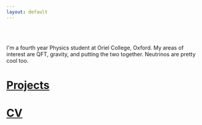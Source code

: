 ```yaml
---
layout: default
---
```

<br>
<br>

I'm a fourth year Physics student at Oriel College, Oxford. My areas of interest are QFT, gravity, and putting the two together. Neutrinos are pretty cool too.

# [Projects](./projects.html)
# [CV](/assets/CV.pdf)
